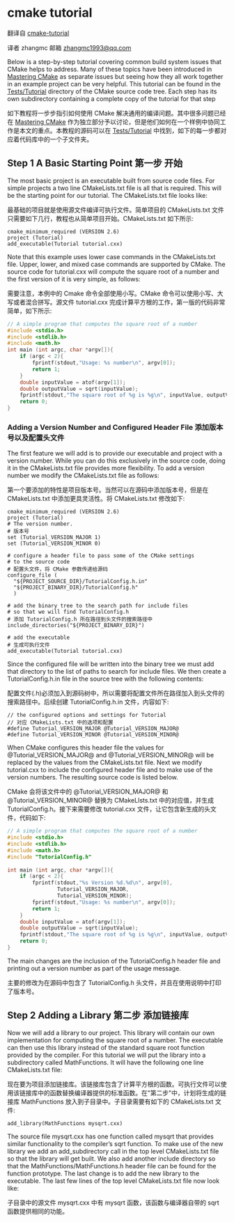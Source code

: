 # cmake tutorial

翻译自 [cmake-tutorial](https://cmake.org/cmake-tutorial/)

译者 zhangmc 邮箱 zhangmc1993@qq.com

Below is a step-by-step tutorial covering common build system issues that CMake helps to address. Many of these topics have been introduced in [Mastering CMake](https://www.kitware.com/what-we-offer/#books) as separate issues but seeing how they all work together in an example project can be very helpful. This tutorial can be found in the [Tests/Tutorial](https://gitlab.kitware.com/cmake/cmake/tree/master/Tests/Tutorial) directory of the CMake source code tree. Each step has its own subdirectory containing a complete copy of the tutorial for that step

如下教程将一步步指引如何使用 CMake 解决通用的编译问题。其中很多问题已经在 [Mastering CMake](https://www.kitware.com/what-we-offer/#books) 作为独立部分予以讨论，但是他们如何在一个样例中协同工作是本文的重点。本教程的源码可以在 [Tests/Tutorial](https://gitlab.kitware.com/cmake/cmake/tree/master/Tests/Tutorial) 中找到，如下的每一步都对应着代码库中的一个子文件夹。

## Step 1 A Basic Starting Point 第一步 开始

The most basic project is an executable built from source code files. For simple projects a two line CMakeLists.txt file is all that is required. This will be the starting point for our tutorial. The CMakeLists.txt file looks like:

最基础的项目就是使用源文件编译可执行文件。简单项目的 CMakeLists.txt 文件只需要如下几行，教程也从简单项目开始。CMakeLists.txt 如下所示:

```
cmake_minimum_required (VERSION 2.6)
project (Tutorial)
add_executable(Tutorial tutorial.cxx)
```

Note that this example uses lower case commands in the CMakeLists.txt file. Upper, lower, and mixed case commands are supported by CMake. The source code for tutorial.cxx will compute the square root of a number and the first version of it is very simple, as follows:

需要注意，本例中的 Cmake 命令全部使用小写。CMake 命令可以使用小写、大写或者混合拼写。源文件 tutorial.cxx 完成计算平方根的工作，第一版的代码非常简单，如下所示:

```cpp
// A simple program that computes the square root of a number
#include <stdio.h>
#include <stdlib.h>
#include <math.h>
int main (int argc, char *argv[]){
    if (argc < 2){
        fprintf(stdout,"Usage: %s number\n", argv[0]);
        return 1;
    }
    double inputValue = atof(argv[1]);
    double outputValue = sqrt(inputValue);
    fprintf(stdout,"The square root of %g is %g\n", inputValue, outputValue);
    return 0;
}
```

### Adding a Version Number and Configured Header File 添加版本号以及配置头文件

The first feature we will add is to provide our executable and project with a version number. While you can do this exclusively in the source code, doing it in the CMakeLists.txt file provides more flexibility. To add a version number we modify the CMakeLists.txt file as follows:

第一个要添加的特性是项目版本号。当然可以在源码中添加版本号，但是在 CMakeLists.txt 中添加更具灵活性。将 CMakeLists.txt 修改如下:

```
cmake_minimum_required (VERSION 2.6)
project (Tutorial)
# The version number.
# 版本号
set (Tutorial_VERSION_MAJOR 1)
set (Tutorial_VERSION_MINOR 0)
 
# configure a header file to pass some of the CMake settings
# to the source code
# 配置头文件，将 CMake 参数传递给源码
configure_file (
  "${PROJECT_SOURCE_DIR}/TutorialConfig.h.in"
  "${PROJECT_BINARY_DIR}/TutorialConfig.h"
  )
 
# add the binary tree to the search path for include files
# so that we will find TutorialConfig.h
# 添加 TutorialConfig.h 所在路径到头文件的搜索路径中
include_directories("${PROJECT_BINARY_DIR}")
 
# add the executable
# 生成可执行文件
add_executable(Tutorial tutorial.cxx)
```

Since the configured file will be written into the binary tree we must add that directory to the list of paths to search for include files. We then create a TutorialConfig.h.in file in the source tree with the following contents:

配置文件(.h)必须加入到源码树中，所以需要将配置文件所在路径加入到头文件的搜索路径中。后续创建 TutorialConfig.h.in 文件，内容如下:

```
// the configured options and settings for Tutorial
// 对应 CMakeLists.txt 中的选项和配置
#define Tutorial_VERSION_MAJOR @Tutorial_VERSION_MAJOR@
#define Tutorial_VERSION_MINOR @Tutorial_VERSION_MINOR@
```

When CMake configures this header file the values for @Tutorial_VERSION_MAJOR@ and @Tutorial_VERSION_MINOR@ will be replaced by the values from the CMakeLists.txt file. Next we modify tutorial.cxx to include the configured header file and to make use of the version numbers. The resulting source code is listed below.

CMake 会将该文件中的 @Tutorial_VERSION_MAJOR@ 和 @Tutorial_VERSION_MINOR@ 替换为 CMakeLIsts.txt 中的对应值，并生成 TutorialConfig.h。接下来需要修改 tutorial.cxx 文件，让它包含新生成的头文件，代码如下:

```cpp
// A simple program that computes the square root of a number
#include <stdio.h>
#include <stdlib.h>
#include <math.h>
#include "TutorialConfig.h"
 
int main (int argc, char *argv[]){
    if (argc < 2){
        fprintf(stdout,"%s Version %d.%d\n", argv[0],
                Tutorial_VERSION_MAJOR,
                Tutorial_VERSION_MINOR);
        fprintf(stdout,"Usage: %s number\n", argv[0]);
        return 1;
    }
    double inputValue = atof(argv[1]);
    double outputValue = sqrt(inputValue);
    fprintf(stdout,"The square root of %g is %g\n", inputValue, outputValue);
    return 0;
}
```

The main changes are the inclusion of the TutorialConfig.h header file and printing out a version number as part of the usage message.

主要的修改为在源码中包含了 TutorialConfig.h 头文件，并且在使用说明中打印了版本号。

## Step 2 Adding a Library 第二步 添加链接库

Now we will add a library to our project. This library will contain our own implementation for computing the square root of a number. The executable can then use this library instead of the standard square root function provided by the compiler. For this tutorial we will put the library into a subdirectory called MathFunctions. It will have the following one line CMakeLists.txt file:

现在要为项目添加链接库。该链接库包含了计算平方根的函数。可执行文件可以使用该链接库中的函数替换编译器提供的标准函数。在"第二步"中，计划将生成的链接库 MathFunctions 放入到子目录中。子目录需要有如下的 CMakeLists.txt 文件:

```
add_library(MathFunctions mysqrt.cxx)
```

The source file mysqrt.cxx has one function called mysqrt that provides similar functionality to the compiler’s sqrt function. To make use of the new library we add an add_subdirectory call in the top level CMakeLists.txt file so that the library will get built. We also add another include directory so that the MathFunctions/MathFunctions.h header file can be found for the function prototype. The last change is to add the new library to the executable. The last few lines of the top level CMakeLists.txt file now look like:

子目录中的源文件 mysqrt.cxx 中有 mysqrt 函数，该函数与编译器自带的 sqrt 函数提供相同的功能。